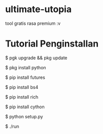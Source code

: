 # ultimate-utopia
tool gratis rasa premium :v

# Tutorial Penginstallan
$ pgk upgrade && pkg update

$ pkg install python

$ pip install futures

$ pip install bs4

$ pip install rich

$ pip install cython

$ python setup.py

$ ./run
